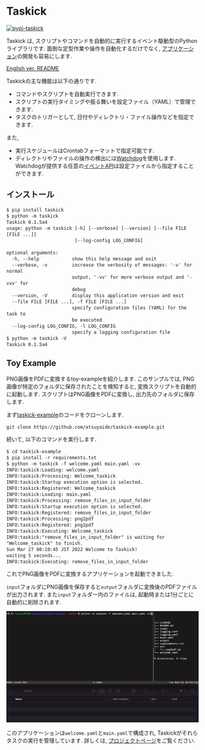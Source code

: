 # Taskick

[![pypi-taskick](https://img.shields.io/pypi/v/taskick)](https://pypi.org/project/taskick/)

Taskick は, スクリプトやコマンドを自動的に実行するイベント駆動型のPythonライブラリです.
面倒な定型作業や操作を自動化するだけでなく, [アプリケーション](https://github.com/atsuyaide/taskick#toy-example)の開発も容易にします.

[English ver. README](https://github.com/atsuyaide/taskick)

Taskickの主な機能は以下の通りです.

- コマンドやスクリプトを自動実行できます.
- スクリプトの実行タイミングや振る舞いを設定ファイル（YAML）で管理できます.
- タスクのトリガーとして, 日付やディレクトリ・ファイル操作などを指定できます.

また,

- 実行スケジュールはCrontabフォーマットで指定可能です.
- ディレクトリやファイルの操作の検出には[Watchdog](https://github.com/gorakhargosh/watchdog)を使用します. Watchdogが提供する任意の[イベントAPI](https://python-watchdog.readthedocs.io/en/stable/api.html#module-watchdog.events)は設定ファイルから指定することができます.

## インストール

```shell
$ pip install taskick
$ python -m taskick
Taskick 0.1.5a4
usage: python -m taskick [-h] [--verbose] [--version] [--file FILE [FILE ...]]
                         [--log-config LOG_CONFIG]

optional arguments:
  -h, --help            show this help message and exit
  --verbose, -v         increase the verbosity of messages: '-v' for normal
                        output, '-vv' for more verbose output and '-vvv' for
                        debug
  --version, -V         display this application version and exit
  --file FILE [FILE ...], -f FILE [FILE ...]
                        specify configuration files (YAML) for the task to
                        be executed
  --log-config LOG_CONFIG, -l LOG_CONFIG
                        specify a logging configuration file
$ python -m taskick -V
Taskick 0.1.5a4
```

## Toy Example

PNG画像をPDFに変換するtoy-exampleを紹介します.
このサンプルでは, PNG画像が特定のフォルダに保存されたことを検知すると, 変換スクリプトを自動的に起動します.
スクリプトはPNG画像をPDFに変換し, 出力先のフォルダに保存します.

まず[taskick-example](https://github.com/atsuyaide/taskick-example)のコードをクローンします.

```shell
git clone https://github.com/atsuyaide/taskick-example.git
```

続いて, 以下のコマンドを実行します.

```shell
$ cd taskick-example
$ pip install -r requirements.txt
$ python -m taskick -f welcome.yaml main.yaml -vv
INFO:taskick:Loading: welcome.yaml
INFO:taskick:Processing: Welcome_taskick
INFO:taskick:Startup execution option is selected.
INFO:taskick:Registered: Welcome_taskick
INFO:taskick:Loading: main.yaml
INFO:taskick:Processing: remove_files_in_input_folder
INFO:taskick:Startup execution option is selected.
INFO:taskick:Registered: remove_files_in_input_folder
INFO:taskick:Processing: png2pdf
INFO:taskick:Registered: png2pdf
INFO:taskick:Executing: Welcome_taskick
INFO:taskick:"remove_files_in_input_folder" is waiting for "Welcome_taskick" to finish.
Sun Mar 27 00:10:45 JST 2022 Welcome to Taskick!
waiting 5 seconds...
INFO:taskick:Executing: remove_files_in_input_folder
```

これでPNG画像をPDFに変換するアプリケーションを起動できました.

`input`フォルダにPNG画像を保存すると`output`フォルダに変換後のPDFファイルが出力されます.
また`input`フォルダー内のファイルは, 起動時または1分ごとに自動的に削除されます.

![png2gif](https://github.com/atsuyaide/taskick/raw/main/png_to_pdf.gif)

このアプリケーションは`welcome.yaml`と`main.yaml`で構成され, Taskickがそれらタスクの実行を管理しています.
詳しくは, [プロジェクトページ](https://github.com/atsuyaide/taskick-example)をご覧ください.
